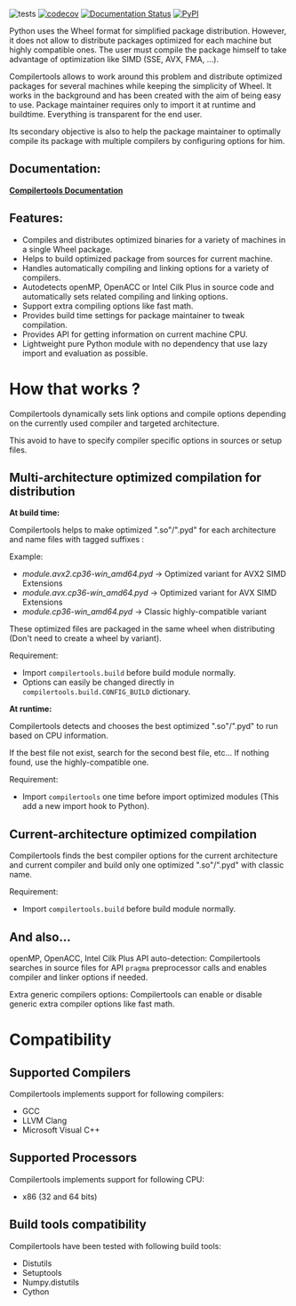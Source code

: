 ![tests](https://github.com/JGoutin/compilertools/workflows/tests/badge.svg)
[![codecov](https://codecov.io/gh/JGoutin/compilertools/branch/master/graph/badge.svg)](https://codecov.io/gh/JGoutin/compilertools)
[![Documentation Status](https://readthedocs.org/projects/compilertools/badge/?version=latest)](http://compilertools.readthedocs.io/en/latest/?badge=latest)
[![PyPI](https://img.shields.io/pypi/v/compilertools.svg)](https://pypi.org/project/compilertools)

Python uses the Wheel format for simplified package distribution. However,
it does not allow to distribute packages optimized for each machine but highly compatible ones.
The user must compile the package himself to take advantage of optimization like SIMD (SSE, AVX, FMA, ...).

Compilertools allows to work around this problem and distribute optimized packages for several machines while keeping
the simplicity of Wheel. It works in the background and has been created with the aim of being easy to use.
Package maintainer requires only to import it at runtime and buildtime. Everything is transparent for the end user.

Its secondary objective is also to help the package maintainer to optimally compile its package with multiple compilers
by configuring options for him.

Documentation:
--------------
[**Compilertools Documentation**](http://compilertools.readthedocs.io)


Features:
---------

* Compiles and distributes optimized binaries for a variety of machines in a single Wheel package.
* Helps to build optimized package from sources for current machine.
* Handles automatically compiling and linking options for a variety of compilers.
* Autodetects openMP, OpenACC or Intel Cilk Plus in source code and automatically sets related compiling and linking
  options.
* Support extra compiling options like fast math.
* Provides build time settings for package maintainer to tweak compilation.
* Provides API for getting information on current machine CPU.
* Lightweight pure Python module with no dependency that use lazy import and evaluation as possible.

How that works ?
================

Compilertools dynamically sets link options and compile options depending on the currently used compiler and targeted
architecture.

This avoid to have to specify compiler specific options in sources or setup files.

Multi-architecture optimized compilation for distribution
---------------------------------------------------------

**At build time:**

Compilertools helps to make optimized ".so"/".pyd" for each architecture and name files with tagged suffixes :

Example:

* *module.avx2.cp36-win_amd64.pyd* -> Optimized variant for AVX2 SIMD Extensions
* *module.avx.cp36-win_amd64.pyd* -> Optimized variant for AVX SIMD Extensions
* *module.cp36-win_amd64.pyd* -> Classic highly-compatible variant

These optimized files are packaged in the same wheel when distributing (Don't need to create a wheel by variant).

Requirement:

* Import ``compilertools.build`` before build module normally.
* Options can easily be changed directly in ``compilertools.build.CONFIG_BUILD`` dictionary.

**At runtime:**

Compilertools detects and chooses the best optimized ".so"/".pyd" to run based on CPU information.

If the best file not exist, search for the second best file, etc... If nothing found, use the highly-compatible one.

Requirement:

* Import ``compilertools`` one time before import optimized modules (This add a new import hook to Python).

Current-architecture optimized compilation
------------------------------------------

Compilertools finds the best compiler options for the current architecture and current compiler and build only one
optimized ".so"/".pyd" with classic name.

Requirement:

* Import ``compilertools.build`` before build module normally.

And also...
-----------

openMP, OpenACC, Intel Cilk Plus API auto-detection:
   Compilertools searches in source files for API ``pragma`` preprocessor calls and enables compiler and linker options
   if needed.

Extra generic compilers options:
   Compilertools can enable or disable generic extra compiler options like fast math.

Compatibility
=============

Supported Compilers
-------------------

Compilertools implements support for following compilers:

* GCC
* LLVM Clang
* Microsoft Visual C++

Supported Processors
--------------------

Compilertools implements support for following CPU:

* x86 (32 and 64 bits)

Build tools compatibility
-------------------------

Compilertools have been tested with following build tools:

* Distutils
* Setuptools
* Numpy.distutils
* Cython
